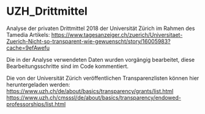 # UZH_Drittmittel
Analyse der privaten Drittmittel 2018 der Universität Zürich im Rahmen des Tamedia Artikels: https://www.tagesanzeiger.ch/zuerich/Universitaet-Zuerich-Nicht-so-transparent-wie-gewuenscht/story/16005983?cache=9efAwefu

Die in der Analyse verwendeten Daten wurden vorgängig bearbeitet, diese Bearbeitungsschritte sind im Code kommentiert.

Die von der Universität Zürich veröffentlichen Transparenzlisten können hier heruntergeladen werden:
https://www.uzh.ch/de/about/basics/transparency/grants/list.html
https://www.uzh.ch/cmsssl/de/about/basics/transparency/endowed-professorships/list.html

